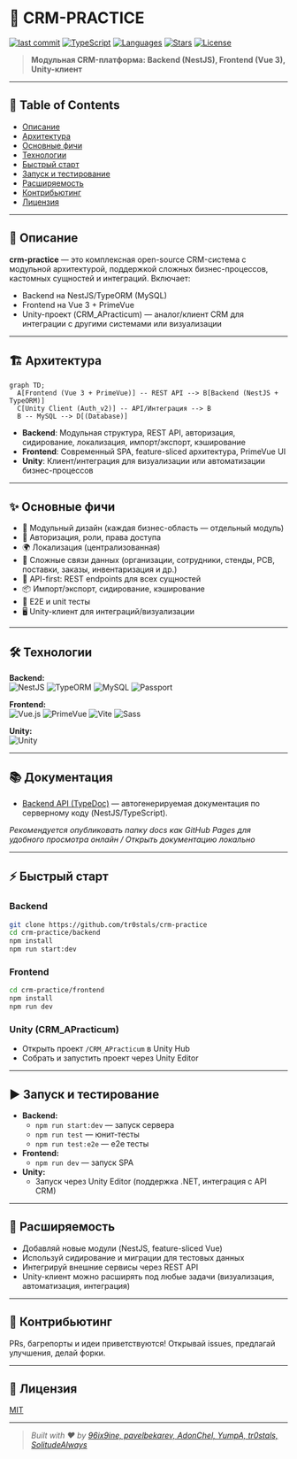 # 🚀 CRM-PRACTICE

[![last commit](https://img.shields.io/github/last-commit/tr0stals/crm-practice?style=flat-square)](https://github.com/tr0stals/crm-practice/commits/main)
[![TypeScript](https://img.shields.io/badge/typescript-71%25-blue?style=flat-square)](https://github.com/tr0stals/crm-practice)
[![Languages](https://img.shields.io/github/languages/count/tr0stals/crm-practice?style=flat-square)](https://github.com/tr0stals/crm-practice)
[![Stars](https://img.shields.io/github/stars/tr0stals/crm-practice?style=flat-square)](https://github.com/tr0stals/crm-practice/stargazers)
[![License](https://img.shields.io/github/license/tr0stals/crm-practice?style=flat-square)](LICENSE)

> **Модульная CRM-платформа: Backend (NestJS), Frontend (Vue 3), Unity-клиент**

---

## 📑 Table of Contents
- [Описание](#описание)
- [Архитектура](#архитектура)
- [Основные фичи](#основные-фичи)
- [Технологии](#технологии)
- [Быстрый старт](#быстрый-старт)
- [Запуск и тестирование](#запуск-и-тестирование)
- [Расширяемость](#расширяемость)
- [Контрибьютинг](#контрибьютинг)
- [Лицензия](#лицензия)

---

## 📝 Описание

**crm-practice** — это комплексная open-source CRM-система с модульной архитектурой, поддержкой сложных бизнес-процессов, кастомных сущностей и интеграций. Включает:
- Backend на NestJS/TypeORM (MySQL)
- Frontend на Vue 3 + PrimeVue
- Unity-проект (CRM_APracticum) — аналог/клиент CRM для интеграции с другими системами или визуализации

---

## 🏗️ Архитектура

```mermaid
graph TD;
  A[Frontend (Vue 3 + PrimeVue)] -- REST API --> B[Backend (NestJS + TypeORM)]
  C[Unity Client (Auth_v2)] -- API/Интеграция --> B
  B -- MySQL --> D[(Database)]
```

- **Backend**: Модульная структура, REST API, авторизация, сидирование, локализация, импорт/экспорт, кэширование
- **Frontend**: Современный SPA, feature-sliced архитектура, PrimeVue UI
- **Unity**: Клиент/интеграция для визуализации или автоматизации бизнес-процессов

---

## ✨ Основные фичи

- 🧩 Модульный дизайн (каждая бизнес-область — отдельный модуль)
- 🔐 Авторизация, роли, права доступа
- 🌍 Локализация (централизованная)
- 🔗 Сложные связи данных (организации, сотрудники, стенды, PCB, поставки, заказы, инвентаризация и др.)
- 🚀 API-first: REST endpoints для всех сущностей
- 📦 Импорт/экспорт, сидирование, кэширование
- 🧪 E2E и unit тесты
- 🖥️ Unity-клиент для интеграций/визуализации

---

## 🛠️ Технологии

**Backend:**  
![NestJS](https://img.shields.io/badge/-NestJS-e0234e?logo=nestjs&logoColor=white&style=flat-square)
![TypeORM](https://img.shields.io/badge/-TypeORM-e83524?logo=typeorm&logoColor=white&style=flat-square)
![MySQL](https://img.shields.io/badge/-MySQL-4479a1?logo=mysql&logoColor=white&style=flat-square)
![Passport](https://img.shields.io/badge/-Passport-34e27a?logo=passport&logoColor=white&style=flat-square)

**Frontend:**  
![Vue.js](https://img.shields.io/badge/-Vue.js-42b883?logo=vue.js&logoColor=white&style=flat-square)
![PrimeVue](https://img.shields.io/badge/-PrimeVue-42b883?logo=primevue&logoColor=white&style=flat-square)
![Vite](https://img.shields.io/badge/-Vite-646cff?logo=vite&logoColor=white&style=flat-square)
![Sass](https://img.shields.io/badge/-Sass-cc6699?logo=sass&logoColor=white&style=flat-square)

**Unity:**  
![Unity](https://img.shields.io/badge/-Unity-222c37?logo=unity&logoColor=white&style=flat-square)

---

## 📚 Документация

- [Backend API (TypeDoc)](./backend/docs/index.html) — автогенерируемая документация по серверному коду (NestJS/TypeScript).

_Рекомендуется опубликовать папку docs как GitHub Pages для удобного просмотра онлайн / Открыть документацию локально_

---

## ⚡ Быстрый старт

### Backend
```bash
git clone https://github.com/tr0stals/crm-practice
cd crm-practice/backend
npm install
npm run start:dev
```

### Frontend
```bash
cd crm-practice/frontend
npm install
npm run dev
```

### Unity (CRM_APracticum)
- Открыть проект `/CRM_APracticum` в Unity Hub
- Собрать и запустить проект через Unity Editor

---

## ▶️ Запуск и тестирование

- **Backend:**
  - `npm run start:dev` — запуск сервера
  - `npm run test` — юнит-тесты
  - `npm run test:e2e` — e2e тесты
- **Frontend:**
  - `npm run dev` — запуск SPA
- **Unity:**
  - Запуск через Unity Editor (поддержка .NET, интеграция с API CRM)

---

## 🧩 Расширяемость
- Добавляй новые модули (NestJS, feature-sliced Vue)
- Используй сидирование и миграции для тестовых данных
- Интегрируй внешние сервисы через REST API
- Unity-клиент можно расширять под любые задачи (визуализация, автоматизация, интеграция)

---

## 🤝 Контрибьютинг
PRs, багрепорты и идеи приветствуются! Открывай issues, предлагай улучшения, делай форки.

---

## 📄 Лицензия
[MIT](LICENSE)

---

> _Built with ❤️ by [96ix9ine, pavelbekarev, AdonChel, YumpA, tr0stals, SolitudeAlways](https://github.com/tr0stals)_
